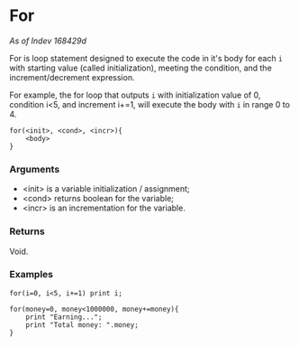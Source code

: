 # For

_As of Indev 168429d_

For is loop statement designed to execute the code in it's body for
each `i` with starting value (called initialization), meeting the
condition, and the increment/decrement expression.

For example, the for loop that outputs `i` with initialization value of 0,
condition i<5, and increment i+=1, will execute the body with `i` in range
0 to 4.

```
for(<init>, <cond>, <incr>){
    <body>
}
```

### Arguments

- \<init> is a variable initialization / assignment;
- \<cond> returns boolean for the variable;
- \<incr> is an incrementation for the variable.

### Returns

Void.

### Examples

```
for(i=0, i<5, i+=1) print i;
```
```
for(money=0, money<1000000, money+=money){
    print "Earning...";
    print "Total money: ".money;
}
```
